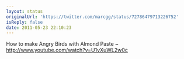 ```yaml
---
layout: status
originalUrl: 'https://twitter.com/marcgg/status/72786479713226752'
isReply: false
date: 2011-05-23 22:10:23
---
```


How to make Angry Birds with Almond Paste ~ http://www.youtube.com/watch?v=U1vXuWL2w0c
